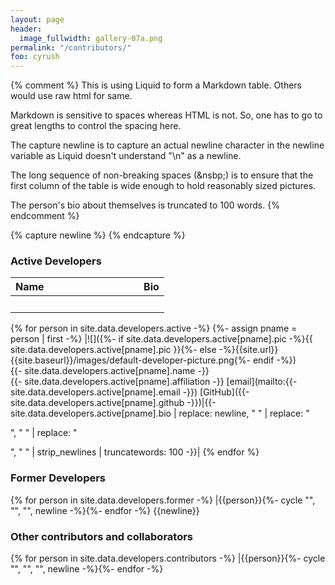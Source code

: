 ```yaml
---
layout: page
header:
  image_fullwidth: gallery-07a.png
permalink: "/contributors/"
foo: cyrush
---
```


{% comment %}
This is using Liquid to form a Markdown table. Others would use raw html for same.

Markdown is sensitive to spaces whereas HTML is not. So, one has to go to great lengths
to control the spacing here.

The capture newline is to capture an actual newline character in the newline variable
as Liquid doesn't understand "\n" as a newline.

The long sequence of non-breaking spaces (&nsbp;) is to ensure that the first column
of the table is wide enough to hold reasonably sized pictures.

The person's bio about themselves is truncated to 100 words.
{% endcomment %}

{% capture newline %}
{% endcapture %}

### Active Developers

|**Name**|**Bio**|
|:---|:---|
|&nbsp;&nbsp;&nbsp;&nbsp;&nbsp;&nbsp;&nbsp;&nbsp;&nbsp;&nbsp;&nbsp;&nbsp;&nbsp;&nbsp;&nbsp;&nbsp;&nbsp;&nbsp;&nbsp;&nbsp;&nbsp;&nbsp;&nbsp;&nbsp;&nbsp;&nbsp;&nbsp;&nbsp;&nbsp;&nbsp;&nbsp;&nbsp;&nbsp;&nbsp;&nbsp;&nbsp;&nbsp;&nbsp;&nbsp;&nbsp;&nbsp;&nbsp;&nbsp;&nbsp;||
{% for person in site.data.developers.active -%}
  {%- assign pname = person | first -%}
|![]({%- if site.data.developers.active[pname].pic -%}{{ site.data.developers.active[pname].pic }}{%- else -%}{{site.url}}{{site.baseurl}}/images/default-developer-picture.png{%- endif -%})<br>{{- site.data.developers.active[pname].name -}}<br>{{- site.data.developers.active[pname].affiliation -}}&nbsp;[email](mailto:{{- site.data.developers.active[pname].email -}})&nbsp;[GitHub]({{- site.data.developers.active[pname].github -}})|{{- site.data.developers.active[pname].bio | replace: newline, " " | replace: "<p>", " " | replace: "</p>", " " | strip_newlines | truncatewords: 100 -}}|
{% endfor %}

### Former Developers

{% for person in site.data.developers.former -%}
|{{person}}{%- cycle "", "", "", newline -%}{%- endfor -%}
{{newline}}

### Other contributors and collaborators

{% for person in site.data.developers.contributors -%}
|{{person}}{%- cycle "", "", "", newline -%}{%- endfor -%}
